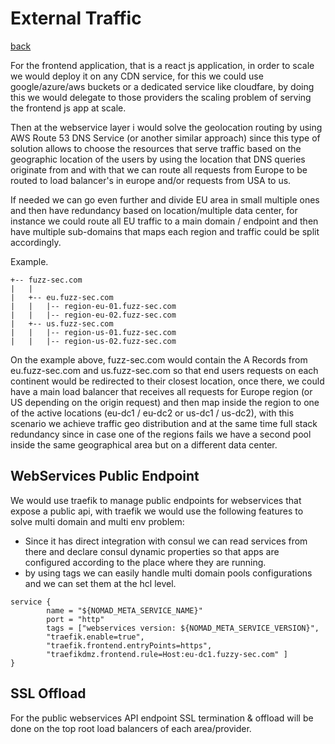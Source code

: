 # External Traffic
[back](../README.md)

For the frontend application, that is a react js application, in order to scale we would deploy it on any CDN service, for this we could use google/azure/aws buckets or a dedicated service like cloudfare, by doing this we would delegate to those providers the scaling problem of serving the frontend js app at scale.

Then at the webservice layer i would solve the geolocation routing by using AWS Route 53 DNS Service (or another similar approach) since this type of solution allows to choose the resources that serve traffic based on the geographic location of the users by using the location that DNS queries originate from and with that we can route all requests from Europe to be routed to load balancer's in europe and/or requests from USA to us.

If needed we can go even further and divide EU area in small multiple ones and then have redundancy based on location/multiple data center, for instance we could route all EU traffic to a main domain / endpoint and then have multiple sub-domains that maps each region and traffic could be split accordingly.

Example.
````
+-- fuzz-sec.com
|   |
|   +-- eu.fuzz-sec.com
|   |	|-- region-eu-01.fuzz-sec.com
|   |   |-- region-eu-02.fuzz-sec.com
|   +-- us.fuzz-sec.com
|   |	|-- region-us-01.fuzz-sec.com
|   |   |-- region-us-02.fuzz-sec.com
````

On the example above, fuzz-sec.com would contain the A Records from eu.fuzz-sec.com and us.fuzz-sec.com so that end users requests on each continent would be redirected to their closest location, once there, we could have a main load balancer that receives all requests for Europe region (or US depending on the origin request) and then map inside the region to one of the active locations (eu-dc1 / eu-dc2 or us-dc1 / us-dc2), with this scenario we achieve traffic geo distribution and at the same time full stack redundancy since in case one of the regions fails we have a second pool inside the same geographical area but on a different data center.


## WebServices Public Endpoint

We would use traefik to manage public endpoints for webservices that expose a public api, with traefik we would use the following features to solve multi domain and multi env problem:


* Since it has direct integration with consul we can read services from there and declare  consul dynamic properties so that apps are configured according to the place where they are running.
* by using tags we can easily handle multi domain pools configurations and we can set them at the hcl level.

```
service {
        name = "${NOMAD_META_SERVICE_NAME}"
        port = "http"
        tags = ["webservices version: ${NOMAD_META_SERVICE_VERSION}",
        "traefik.enable=true",
        "traefik.frontend.entryPoints=https",
        "traefikdmz.frontend.rule=Host:eu-dc1.fuzzy-sec.com" ]
}   
```

## SSL Offload

For the public webservices API endpoint SSL termination & offload will be done on the top root load balancers of each area/provider.
